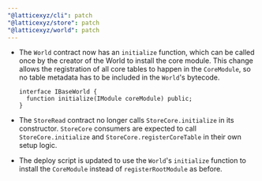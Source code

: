 ```yaml
---
"@latticexyz/cli": patch
"@latticexyz/store": patch
"@latticexyz/world": patch
---
```


- The `World` contract now has an `initialize` function, which can be called once by the creator of the World to install the core module.
  This change allows the registration of all core tables to happen in the `CoreModule`, so no table metadata has to be included in the `World`'s bytecode.

  ```solidity
  interface IBaseWorld {
    function initialize(IModule coreModule) public;
  }
  ```
  
- The `StoreRead` contract no longer calls `StoreCore.initialize` in its constructor.
  `StoreCore` consumers are expected to call `StoreCore.initialize` and `StoreCore.registerCoreTable` in their own setup logic.
  
- The deploy script is updated to use the `World`'s `initialize` function to install the `CoreModule` instead of `registerRootModule` as before.
